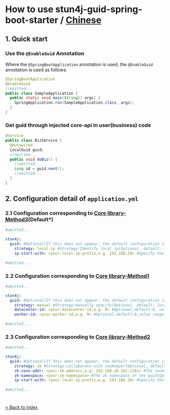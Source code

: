# How to use stun4j-guid-spring-boot-starter / [Chinese](README.md)

## 1. Quick start
### Use the `@EnableGuid` Annotation
Where the `@SpringBootApplication` annotation is used, the `@EnableGuid` annotation is used as follows:
```java
@SpringBootApplication
@EnableGuid
//omitted...
public class SampleApplication {
  public static void main(String[] args) {
    SpringApplication.run(SampleApplication.class, args);
  }
}
```
### Get guid through injected core-api in user(business) code
```java
@Service
public class BizService {
  @Autowired
  LocalGuid guid;
  //omitted...
  public void doBiz() {
    //omitted...
    Long id = guid.next();
    //omitted...
  }
}
```

## 2. Configuration detail of `application.yml`
### 2.1 Configuration corresponding to [**Core library-Method3**](../stun4j-guid-core/README_en_US.md)(**Default\***)
```yml
#omitted...

stun4j:
  guid: #Optional(If this does not appear, the default configuration is used)
    strategy: local-ip #Strategy:Identify local ip(Optional, default: local-ip)
    ip-start-with: <your-local-ip-prefix,e.g. 192.168.28> #Specify the local ip prefix(Optional,if not specified,the local ip is automatically selected)
    
#omitted...
```
### 2.2 Configuration corresponding to [**Core library-Method1**](../stun4j-guid-core/README_en_US.md)
```yml
#omitted...

stun4j:
  guid: #Optional(If this does not appear, the default configuration is used)
    strategy: manual #Strategy:manually specify(Optional, default: local-ip)
    datacenter-id: <your-datacenter-id,e.g. 0> #Optional,default:0, value range:[0,31]
    worker-id: <your-worker-id,e.g. 0> #Optional,default:0,value range:[0,31]
    
#omitted...
```
### 2.3 Configuration corresponding to [**Core library-Method2**](../stun4j-guid-core/README_en_US.md)
```yml
#omitted...

stun4j:
  guid: #Optional(If this does not appear, the default configuration is used)
    strategy: zk #Strategy:collaborate with zooKeeper(Optional, default: local-ip)
    zk-conn-addr: <your-zk-address,e.g. 192.168.28.161:2181> #The zookeeper address(Optional, default: localhost:2181)
    zk-namespace: <your-zk-namespace> #The zk namespace of the guid(Optional, default: stun4j-guid)
    ip-start-with: <your-local-ip-prefix,e.g. 192.168.28> #Specify the local ip prefix(Optional,if not specified,the local ip is automatically selected)
    
#omitted...
```
# 
[< Back to index](../README_en_US.md)